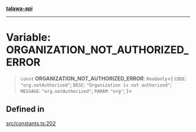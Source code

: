 [**talawa-api**](../../README.md)

***

# Variable: ORGANIZATION\_NOT\_AUTHORIZED\_ERROR

> `const` **ORGANIZATION\_NOT\_AUTHORIZED\_ERROR**: `Readonly`\<\{ `CODE`: `"org.notAuthorized"`; `DESC`: `"Organization is not authorized"`; `MESSAGE`: `"org.notAuthorized"`; `PARAM`: `"org"`; \}\>

## Defined in

[src/constants.ts:202](https://github.com/Suyash878/talawa-api/blob/e4413cec641a837926071678fed3c7f67234e31e/src/constants.ts#L202)
